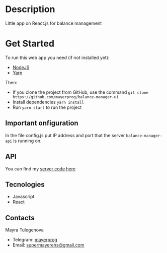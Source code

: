 # Description

Little app on React.js for balance management

# Get Started

To run this web app you need (if not installed yet):

- [NodeJS](https://nodejs.org/en/)
- [Yarn](https://yarnpkg.com/)

Then:

- If you clone the project from GitHub, use the command `git clone https://github.com/mayerprog/balance-manager-ui`
- Install dependencies `yarn install`
- Run `yarn start` to run the project

## Important onfiguration

In the file config.js put IP address and port that the server `balance-manager-api` is running on.

## API

You can find my [server code here](https://github.com/mayerprog/balance-manager-api)

## Tecnologies

- Javascript
- React

## Contacts

<p>Mayra Tulegenova</p>

- Telegram: [mayerprog](https://t.me/mayerprog)
- Email: [supermayerehs@gmail.com](supermayerehs@gmail.com)
